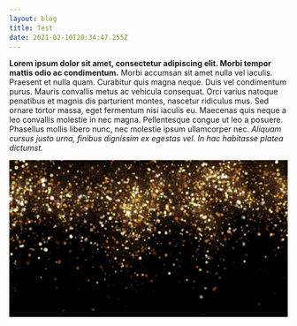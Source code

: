 ```yaml
---
layout: blog
title: Test
date: 2021-02-10T20:34:47.255Z
---
```

<!--StartFragment-->

**Lorem ipsum dolor sit amet, consectetur adipiscing elit. Morbi tempor mattis odio ac condimentum.** Morbi accumsan sit amet nulla vel iaculis. Praesent et nulla quam. Curabitur quis magna neque. Duis vel condimentum purus. Mauris convallis metus ac vehicula consequat. Orci varius natoque penatibus et magnis dis parturient montes, nascetur ridiculus mus. Sed ornare tortor massa, eget fermentum nisi iaculis eu. Maecenas quis neque a leo convallis molestie in nec magna. Pellentesque congue ut leo a posuere. Phasellus mollis libero nunc, nec molestie ipsum ullamcorper nec. *Aliquam cursus justo urna, finibus dignissim ex egestas vel. In hac habitasse platea dictumst.*

![](/images/uploads/glitter2.jpg)

<!--EndFragment-->